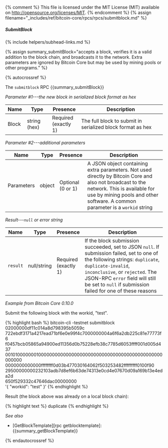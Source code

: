 {% comment %}
This file is licensed under the MIT License (MIT) available on
http://opensource.org/licenses/MIT.
{% endcomment %}
{% assign filename="_includes/ref/bitcoin-core/rpcs/rpcs/submitblock.md" %}

##### SubmitBlock
{% include helpers/subhead-links.md %}

{% assign summary_submitBlock="accepts a block, verifies it is a valid addition to the block chain, and broadcasts it to the network. Extra parameters are ignored by Bitcoin Core but may be used by mining pools or other programs." %}

{% autocrossref %}

The `submitblock` RPC {{summary_submitBlock}}

*Parameter #1---the new block in serialized block format as hex*

| Name               | Type            | Presence                    | Description
|--------------------|-----------------|-----------------------------|----------------
| Block              | string (hex)    | Required<br>(exactly 1)     | The full block to submit in serialized block format as hex

*Parameter #2---additional parameters*

| Name               | Type            | Presence                    | Description
|--------------------|-----------------|-----------------------------|----------------
| Parameters         | object          | Optional<br>(0 or 1)        | A JSON object containing extra parameters.  Not used directly by Bitcoin Core and also not broadcast to the network.  This is available for use by mining pools and other software.  A common parameter is a `workid` string

*Result---`null` or error string*

| Name               | Type            | Presence                    | Description
|--------------------|-----------------|-----------------------------|----------------
| `result`           | null/string     | Required<br>(exactly 1)     | If the block submission succeeded, set to JSON `null`.  If submission failed, set to one of the following strings: `duplicate`, `duplicate-invalid`, `inconclusive`, or `rejected`.  The JSON-RPC `error` field will still be set to `null` if submission failed for one of these reasons

*Example from Bitcoin Core 0.10.0*

Submit the following block with the workid, "test".

{% highlight bash %}
bitcoin-cli -testnet submitblock 02000000df11c014a8d798395b5059c\
722ebdf3171a4217ead71bf6e0e99f4c7000000004a6f6a2db225c81e77773f6\
f0457bcb05865a94900ed11356d0b75228efb38c7785d6053ffff001d005d437\
0010100000001000000000000000000000000000000000000000000000000000\
0000000000000ffffffff0d03b477030164062f503253482fffffffff0100f90\
29500000000232103adb7d8ef6b63de74313e0cd4e07670d09a169b13e4eda2d\
650f529332c47646dac00000000 \
'{ "workid": "test" }'
{% endhighlight %}

Result (the block above was already on a local block chain):

{% highlight text %}
duplicate
{% endhighlight %}

*See also*

* [GetBlockTemplate][rpc getblocktemplate]: {{summary_getBlockTemplate}}

{% endautocrossref %}

